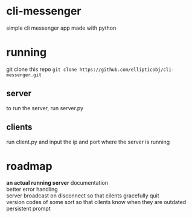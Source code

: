 # cli-messenger
simple cli messenger app made with python

# running
git clone this repo
`git clone https://github.com/ellipticobj/cli-messenger.git`

## server 
to run the server, run server.py  

## clients
run client.py and input the ip and port where the server is running

# roadmap
**an actual running server**
documentation  
better error handling  
server broadcast on disconnect so that cilents gracefully quit  
version codes of some sort so that cilents know when they are outdated  
persistent prompt
